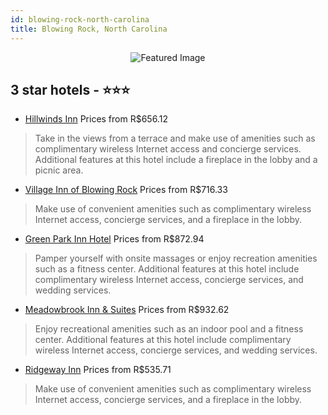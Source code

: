 ```yaml
---
id: blowing-rock-north-carolina
title: Blowing Rock, North Carolina
---
```


<center><img src="https://i.travelapi.com/hotels/2000000/1250000/1248400/1248379/f9ed3f60_z.jpg" alt="Featured Image" /></center>


##  3 star hotels - ⭐️⭐️⭐️

-    [Hillwinds Inn](https://us.hurb.com/hotels/blowing-rock/hillwinds-inn-JNP-JP233444?cmp=18055) Prices from R$656.12
   > Take in the views from a terrace and make use of amenities such as complimentary wireless Internet access and concierge services. Additional features at this hotel include a fireplace in the lobby and a picnic area.
-    [Village Inn of Blowing Rock](https://us.hurb.com/hotels/blowing-rock/village-inn-of-blowing-rock-JNP-JP235100?cmp=18055) Prices from R$716.33
   > Make use of convenient amenities such as complimentary wireless Internet access, concierge services, and a fireplace in the lobby.
-    [Green Park Inn Hotel](https://us.hurb.com/hotels/blowing-rock/green-park-inn-hotel-JNP-JP840741?cmp=18055) Prices from R$872.94
   > Pamper yourself with onsite massages or enjoy recreation amenities such as a fitness center. Additional features at this hotel include complimentary wireless Internet access, concierge services, and wedding services.
-    [Meadowbrook Inn & Suites](https://us.hurb.com/hotels/blowing-rock/meadowbrook-inn-suites-JNP-JP751065?cmp=18055) Prices from R$932.62
   > Enjoy recreational amenities such as an indoor pool and a fitness center. Additional features at this hotel include complimentary wireless Internet access, concierge services, and wedding services.
-    [Ridgeway Inn](https://us.hurb.com/hotels/blowing-rock/ridgeway-inn-JNP-JP188883?cmp=18055) Prices from R$535.71
   > Make use of convenient amenities such as complimentary wireless Internet access, concierge services, and a fireplace in the lobby.
